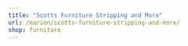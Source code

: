 ```yaml
---
title: "Scotts Furniture Stripping and More"
url: /marion/scotts-furniture-stripping-and-more/
shop: furniture
---
```


